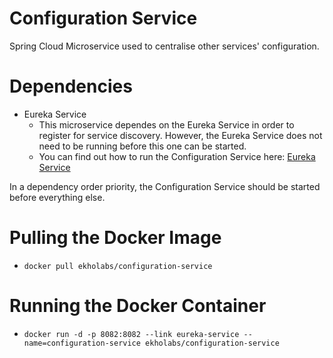 # Configuration Service

Spring Cloud Microservice used to centralise other services' configuration.

# Dependencies

* Eureka Service
  * This microservice dependes on the Eureka Service in order to register for service discovery. However,
    the Eureka Service does not need to be running before this one can be started.
  * You can find out how to run the Configuration Service here: [Eureka Service](https://github.com/ekholabs/eureka-service)

In a dependency order priority, the Configuration Service should be started before everything else.

# Pulling the Docker Image

* ```docker pull ekholabs/configuration-service```

# Running the Docker Container

* ```docker run -d -p 8082:8082 --link eureka-service --name=configuration-service ekholabs/configuration-service```
